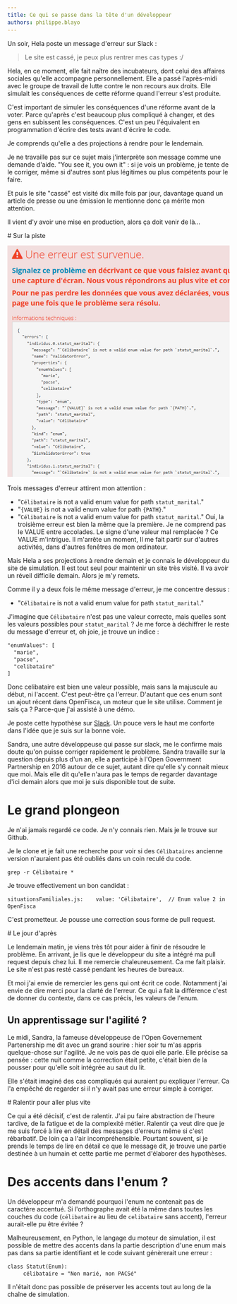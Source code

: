 ```yaml
---
title: Ce qui se passe dans la tête d'un développeur
authors: philippe.blayo
---
```


Un soir, Hela poste un message d'erreur sur Slack :

> Le site est cassé, je peux plus rentrer mes cas types :/

Hela, en ce moment, elle fait naître des incubateurs, dont
celui des affaires sociales qu'elle accompagne personnellement.
Elle a passé l'après-midi avec le groupe de travail
de lutte contre le non recours aux droits.
Elle simulait les conséquences de cette réforme quand l'erreur
s'est produite.

C'est important de simuler les conséquences d'une réforme avant de la voter.
Parce qu'après c'est beaucoup plus compliqué à changer, et des gens en
subissent les conséquences. C'est un peu l'équivalent en programmation d'écrire
des tests avant d'écrire le code.

Je comprends qu'elle a des projections à rendre pour le lendemain.

Je ne travaille pas sur ce sujet mais j'interprète son message comme
une demande d'aide. "You see it, you own it" : si je vois un problème,
je tente de le corriger, même si d'autres sont plus légitimes ou plus
compétents pour le faire.

<!--more-->

Et puis le site "cassé" est visité dix mille fois par jour, davantage
quand un article de presse ou une émission le mentionne donc
ça mérite mon attention.

Il vient d'y avoir une mise en production, alors ça doit venir de là…

# Sur la piste

![Une erreur est survenue](/img/posts/2018-04-09-ce-qui-se-passe-dans-la-tete-d-un-developpeur/la_fameuse_erreur.png)

Trois messages d'erreur attirent mon attention :

*   "`Célibataire` is not a valid enum value for path `statut_marital`."
*   "`{VALUE}` is not a valid enum value for path `{PATH}`."
*   "`Célibataire` is not a valid enum value for path `statut_marital`."
Oui, la troisième erreur est bien la même que la première.
Je ne comprend pas le VALUE entre accolades. Le signe d'une valeur mal remplacée ?
Ce VALUE m'intrigue. Il m'arrête un moment,
Il me fait partir sur d'autres activités, dans d'autres fenêtres de mon ordinateur.

Mais Hela a ses projections à rendre demain et je connais le développeur du site
de simulation. Il est tout seul pour maintenir un site très visité.
Il va avoir un réveil difficile demain. Alors je m'y remets.

Comme il y a deux fois le même message d'erreur, je me concentre dessus :

*   "`Célibataire` is not a valid enum value for path `statut_marital`."

J'imagine que `Célibataire` n'est pas une valeur correcte,
mais quelles sont les valeurs possibles pour `statut_marital` ?
Je me force à déchiffrer le reste du message d'erreur et, oh joie, je trouve un indice :

```
"enumValues": [
  "marie",
  "pacse",
  "celibataire"
]
```

Donc celibataire est bien une valeur possible, mais sans la majuscule au début,
ni l'accent. C'est peut-être ça l'erreur. D'autant que ces enum sont un ajout
récent dans OpenFisca, un moteur que le site utilise. Comment je sais ça ?
Parce-que j'ai assisté à une démo.

Je poste cette hypothèse sur
[Slack](https://github.com/betagouv/beta.gouv.fr/wiki/Bienvenue#slack).
Un pouce vers le haut me conforte dans l'idée que je suis sur la bonne voie.

Sandra, une autre développeuse qui passe sur slack, me le confirme mais doute qu'on puisse
corriger rapidement le problème. Sandra travaille sur la question depuis plus d'un an, elle a
participé à l'Open Government Partnership en 2016 autour de ce sujet, autant dire qu'elle s'y connait mieux que moi.
Mais elle dit qu'elle n'aura pas le temps de regarder davantage d'ici demain
alors que moi je suis disponible tout de suite.

# Le grand plongeon

Je n'ai jamais regardé ce code. Je n'y connais rien. Mais je le trouve sur
Github.

Je le clone et je fait une recherche pour voir si des `Célibataires` ancienne version
n'auraient pas été oubliés dans un coin reculé du code.

    grep -r Célibataire *

Je trouve effectivement un bon candidat :

    situationsFamiliales.js:    value: 'Célibataire',  // Enum value 2 in OpenFisca

C'est prometteur. Je pousse une correction sous forme de pull request.

# Le jour d'après

Le lendemain matin, je viens très tôt pour aider à finir de résoudre le problème.
En arrivant, je lis que le développeur du site a intégré ma pull request depuis chez lui.
Il me remercie chaleureusement. Ca me fait plaisir. Le site n'est pas resté cassé pendant les heures de bureaux.

Et moi j'ai envie de remercier les gens qui ont écrit ce code. Notamment j'ai envie de dire merci
pour la clarté de l'erreur. Ce qui a fait la différence c'est de donner du contexte,
dans ce cas précis, les valeurs de l'enum.

## Un apprentissage sur l'agilité ?

Le midi, Sandra, la fameuse développeuse de l'Open Governement Partenership me dit avec un grand sourire : hier soir tu m'as appris quelque-chose sur l'agilité. Je ne vois pas de quoi elle parle.
Elle précise sa pensée : cette nuit comme la correction était petite, c'était bien
de la pousser pour qu'elle soit intégrée au saut du lit.

Elle s'était imaginé des cas compliqués qui auraient pu expliquer l'erreur.
Ca l'a empêché de regarder si il n'y avait pas une erreur simple à corriger.


# Ralentir pour aller plus vite

Ce qui a été décisif, c'est de ralentir.
J'ai pu faire abstraction de l'heure tardive, de la fatigue et de la
complexité métier.
Ralentir ça veut dire que je me suis forcé à lire en détail des messages d'erreurs même si
c'est rébarbatif. De loin ça a l'air incompréhensible.
Pourtant souvent, si je prends le temps de lire en détail ce que le message dit,
je trouve une partie destinée à un humain et cette partie me
permet d'élaborer des hypothèses.

# Des accents dans l'enum ?

Un développeur m'a demandé pourquoi l'enum ne contenait pas de
caractère accentué. Si l'orthographe avait été la même dans toutes les
couches du code (`célibataire` au lieu de `celibataire` sans accent),
l'erreur aurait-elle pu être évitée ?

Malheureusement, en Python, le langage du moteur de simulation, il est
possible de mettre des accents dans la partie description d'une enum mais
pas dans sa partie identifiant et le code suivant génèrerait une erreur  :

```
class Statut(Enum):
     célibataire = "Non marié, non PACSé"
```

Il n'était donc pas possible de préserver les accents tout au long de la
chaîne de simulation.
